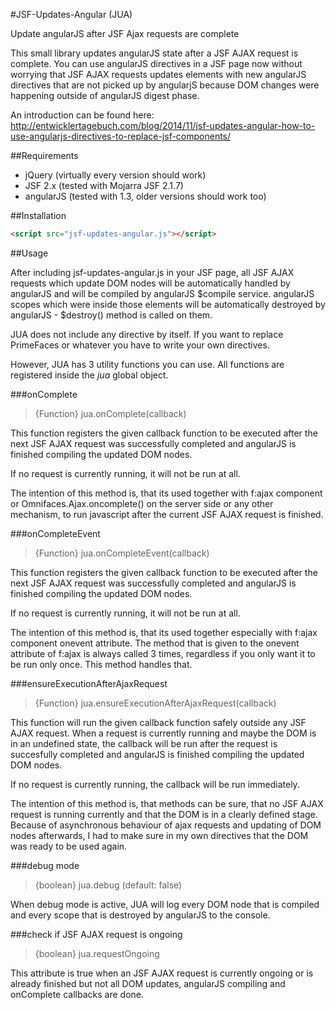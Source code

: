 #JSF-Updates-Angular (JUA)

Update angularJS after JSF Ajax requests are complete

This small library updates angularJS state after a JSF AJAX request is complete. You can use angularJS directives
in a JSF page now without worrying that JSF AJAX requests updates elements with new angularJS directives that are 
not picked up by angularjS because DOM changes were happening outside of angularJS digest phase.

An introduction can be found here: http://entwicklertagebuch.com/blog/2014/11/jsf-updates-angular-how-to-use-angularjs-directives-to-replace-jsf-components/


##Requirements

* jQuery (virtually every version should work)
* JSF 2.x (tested with Mojarra JSF 2.1.7)
* angularJS (tested with 1.3, older versions should work too)

##Installation

````html
<script src="jsf-updates-angular.js"></script>
````

##Usage 

After including jsf-updates-angular.js in your JSF page, all JSF AJAX requests which update DOM nodes will be automatically handled by angularJS and will be compiled by angularJS $compile service. angularJS scopes which were inside those elements will be automatically destroyed by angularJS - $destroy() method is called on them. 

JUA does not include any directive by itself. If you want to replace PrimeFaces or whatever you have to write your own directives. 

However, JUA has 3 utility functions you can use. All functions are registered inside the *jua* global object.

###onComplete
>{Function} jua.onComplete(callback)

This function registers the given callback function to be executed after the next JSF AJAX request was successfully completed and angularJS is finished compiling the updated DOM nodes.

If no request is currently running, it will not be run at all. 

The intention of this method is, that its used together with f:ajax component or Omnifaces.Ajax.oncomplete() on the server side or any other mechanism, to run javascript after the current JSF AJAX request is finished. 

###onCompleteEvent

>{Function} jua.onCompleteEvent(callback)

This function registers the given callback function to be executed after the next JSF AJAX request was successfully completed and angularJS is finished compiling the updated DOM nodes.

If no request is currently running, it will not be run at all. 

The intention of this method is, that its used together especially with f:ajax component onevent attribute. The method that is given to the onevent attribute of f:ajax is always called 3 times, regardless if you only want it to be run only once. This method handles that.

###ensureExecutionAfterAjaxRequest

>{Function} jua.ensureExecutionAfterAjaxRequest(callback)

This function will run the given callback function safely outside any JSF AJAX request. When a request is currently running and maybe the DOM is in an undefined state, the callback will be run after the request is succesfully completed and angularJS is finished compiling the updated DOM nodes.   

If no request is currently running, the callback will be run immediately.

The intention of this method is, that methods can be sure, that no JSF AJAX request is running currently and that the DOM is in a clearly defined stage. Because of asynchronous behaviour of ajax requests and updating of DOM nodes afterwards, I had to make sure in my own directives that the DOM was ready to be used again.

###debug mode

>{boolean} jua.debug (default: false)

When debug mode is active, JUA will log every DOM node that is compiled and every scope that is destroyed by angularJS to the console. 

###check if JSF AJAX request is ongoing

>{boolean} jua.requestOngoing

This attribute is true when an JSF AJAX request is currently ongoing or is already finished but not all DOM updates, angularJS compiling and onComplete callbacks are done.

